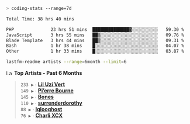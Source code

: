 ```zsh
> coding-stats --range=7d
```

<!--START_SECTION:waka-->

```txt
Total Time: 38 hrs 40 mins

PHP              23 hrs 51 mins  ██████████████▓░░░░░░░░░░   59.30 %
JavaScript       3 hrs 55 mins   ██▒░░░░░░░░░░░░░░░░░░░░░░   09.76 %
Blade Template   3 hrs 44 mins   ██▒░░░░░░░░░░░░░░░░░░░░░░   09.31 %
Bash             1 hr 38 mins    █░░░░░░░░░░░░░░░░░░░░░░░░   04.07 %
Other            1 hr 33 mins    █░░░░░░░░░░░░░░░░░░░░░░░░   03.87 %
```

<!--END_SECTION:waka-->

```zsh
lastfm-readme artists --range=6month --limit=6
```

<!--START_LASTFM_ARTISTS:{"period": "6month", "rows": 6}-->
<a href="https://last.fm" target="_blank"><img src="https://user-images.githubusercontent.com/17434202/215290617-e793598d-d7c9-428f-9975-156db1ba89cc.svg" alt="Last.fm Logo" width="18" height="13"/></a> **Top Artists - Past 6 Months**

> `233 ▶️` ∙ **[Lil Uzi Vert](https://www.last.fm/music/Lil+Uzi+Vert)**<br/>
> `149 ▶️` ∙ **[Pi’erre Bourne](https://www.last.fm/music/Pi%E2%80%99erre+Bourne)**<br/>
> `145 ▶️` ∙ **[Bones](https://www.last.fm/music/Bones)**<br/>
> `110 ▶️` ∙ **[surrenderdorothy](https://www.last.fm/music/surrenderdorothy)**<br/>
> `88 ▶️` ∙ **[Iglooghost](https://www.last.fm/music/Iglooghost)**<br/>
> `76 ▶️` ∙ **[Charli XCX](https://www.last.fm/music/Charli+XCX)**<br/>
<!--END_LASTFM_ARTISTS-->

